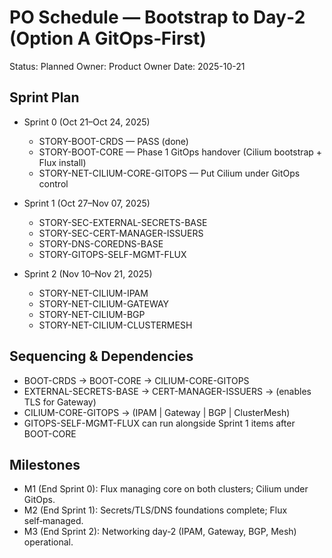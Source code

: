 # PO Schedule — Bootstrap to Day‑2 (Option A GitOps‑First)

Status: Planned
Owner: Product Owner
Date: 2025-10-21

## Sprint Plan

- Sprint 0 (Oct 21–Oct 24, 2025)
  - STORY-BOOT-CRDS — PASS (done)
  - STORY-BOOT-CORE — Phase 1 GitOps handover (Cilium bootstrap + Flux install)
  - STORY-NET-CILIUM-CORE-GITOPS — Put Cilium under GitOps control

- Sprint 1 (Oct 27–Nov 07, 2025)
  - STORY-SEC-EXTERNAL-SECRETS-BASE
  - STORY-SEC-CERT-MANAGER-ISSUERS
  - STORY-DNS-COREDNS-BASE
  - STORY-GITOPS-SELF-MGMT-FLUX

- Sprint 2 (Nov 10–Nov 21, 2025)
  - STORY-NET-CILIUM-IPAM
  - STORY-NET-CILIUM-GATEWAY
  - STORY-NET-CILIUM-BGP
  - STORY-NET-CILIUM-CLUSTERMESH

## Sequencing & Dependencies

- BOOT-CRDS → BOOT-CORE → CILIUM-CORE-GITOPS
- EXTERNAL-SECRETS-BASE → CERT-MANAGER-ISSUERS → (enables TLS for Gateway)
- CILIUM-CORE-GITOPS → (IPAM | Gateway | BGP | ClusterMesh)
- GITOPS-SELF-MGMT-FLUX can run alongside Sprint 1 items after BOOT-CORE

## Milestones

- M1 (End Sprint 0): Flux managing core on both clusters; Cilium under GitOps.
- M2 (End Sprint 1): Secrets/TLS/DNS foundations complete; Flux self‑managed.
- M3 (End Sprint 2): Networking day‑2 (IPAM, Gateway, BGP, Mesh) operational.

